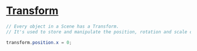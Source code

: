 # [Transform](https://docs.unity3d.com/ScriptReference/Transform.html)

```csharp
// Every object in a Scene has a Transform.
// It's used to store and manipulate the position, rotation and scale of the object.

transform.position.x = 0;
```